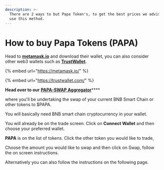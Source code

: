 ```yaml
---
description: >-
  There are 2 ways to but Papa Token's, to get the best prices we advise you to
  use this method.
---
```


# How to buy Papa Tokens (PAPA)

Head to [**metamask.io**](https://metamask.io/) and download their wallet, you can also consider other web3 wallets such as [**TrustWallet**](https://trustwallet.com/)**.**

{% embed url="https://metamask.io/" %}

{% embed url="https://trustwallet.com/" %}

**Head over to our**  [**PAPA-SWAP Aggregator**](https://www.papaexchange.online/defi-dashboard#/)****

where you'll be undertaking the swap of your current BNB Smart Chain or other tokens to $PAPA.

You will basically need BNB smart chain cryptocurrency in your wallet.

You will already be on the trade screen. Click on **Connect Wallet** and then choose your preferred wallet.

**PAPA** is on the list of tokens. Click the other token you would like to trade,

Choose the amount you would like to swap and then click on Swap, follow the on screen instructions.

Alternatively you can also follow the instructions on the following page.
